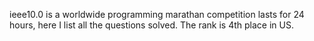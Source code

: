 ieee10.0 is a worldwide programming marathan competition lasts for 24 hours, here I list all the questions solved. The rank is 4th place in US.
